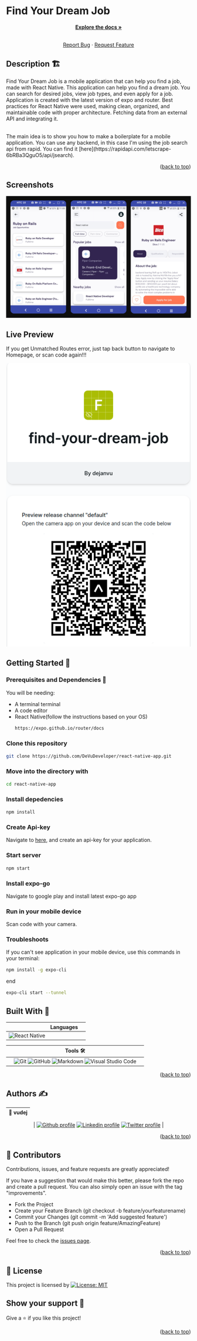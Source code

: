 # Find Your Dream Job

<div id="top"></div>
<!-- PROJECT LOGO -->
<div align="center">
  
<a href="https://github.com/DeVuDeveloper/react-native-app.git/#readme"><strong>Explore the docs »</strong></a>
<br />
<br />

<a href="https://github.com/DeVuDeveloper/react-native-app.git/issues">Report Bug</a>
·
<a href="https://github.com/DeVuDeveloper/react-native-app.git/issues">Request Feature</a>

</div>

<!-- About the project -->


## Description 🏗️

Find Your Dream Job is a mobile application that can help you find a job, made with React Native. This application can help you find a dream job. You can search for desired jobs, view job types, and even apply for a job. Application is created with the latest version of expo and router. Best practices for React Native were used, making clean, organized, and maintainable code with proper architecture. Fetching data from an external API and integrating it.

<br />
The main idea is to show you how to make a boilerplate for a mobile application. You can use any backend, in this case I'm using the job search api from rapid. You can find it [here](https://rapidapi.com/letscrape-6bRBa3QguO5/api/jsearch). 

<p align="right">(<a href="#top">back to top</a>)</p>

## Screenshots

![Screenshot](assets/images/screenshot.jpg)

## Live Preview
If you get Unmatched Routes error, just tap back button to navigate to Homepage, or scan code again!!!

![Scan Code](assets/images/app.png)

## Getting Started 🏁

### Prerequisites and Dependencies 📜

You will be needing:

- A terminal terminal
- A code editor
- React Native(follow the instructions based on your OS)
  ```bash
  https://expo.github.io/router/docs
  ```

### Clone this repository

```bash
git clone https://github.com/DeVuDeveloper/react-native-app.git
```

### Move into the directory with

```bash
cd react-native-app
```

### Install depedencies

```bash
npm install
```

### Create Api-key
 Navigate to [here](https://rapidapi.com/letscrape-6bRBa3QguO5/api/jsearch), and create an api-key for your application.

### Start server

```bash
npm start
```
### Install expo-go

  Navigate to google play and install latest expo-go app

### Run in your mobile device

  Scan code with your camera.

### Troubleshoots

If you can't see application in your mobile device, use this commands in your terminal:

```bash
npm install -g expo-cli 
```
end

```bash
expo-cli start --tunnel
```

## Built With 🔨

<div align="center">

|     | Languages                                                                                                                                                                                                               |     |
| --- | ----------------------------------------------------------------------------------------------------------------------------------------------------------------------------------------------------------------------- | --- |
|  ![React Native](https://img.shields.io/badge/react_native-%2320232a.svg?style=for-the-badge&logo=react&logoColor=%2361DAFB)
</div>

<div align="center">

|     | Tools 🛠️                                                                                                                                                                                                                                                                                                                                                                                                                                                                              |     |
| --- | ------------------------------------------------------------------------------------------------------------------------------------------------------------------------------------------------------------------------------------------------------------------------------------------------------------------------------------------------------------------------------------------------------------------------------------------------------------------------------------- | --- |
|     | ![Git](https://img.shields.io/badge/git-%23F05033.svg?style=for-the-badge&logo=git&logoColor=white) ![GitHub](https://img.shields.io/badge/github-%23121011.svg?style=for-the-badge&logo=github&logoColor=white) ![Markdown](https://img.shields.io/badge/markdown-%23000000.svg?style=for-the-badge&logo=markdown&logoColor=white) ![Visual Studio Code](https://img.shields.io/badge/Visual%20Studio%20Code-0078d7.svg?style=for-the-badge&logo=visual-studio-code&logoColor=white) |     |

<p align="right">(<a href="#top">back to top</a>)</p>
</div>

## Authors ✍️

<div align="center">

| 👤 vudej |
| -------- |

| <a target="_blank" href="https://github.com/VuDej"><img src="https://img.shields.io/badge/github-%23121011.svg?style=for-the-badge&logo=github&logoColor=white" alt="Github profile"></a> <a target="_blank" href="https://www.linkedin.com/in/dejan-vujovic/"><img src="https://img.shields.io/badge/-LinkedIn-0077b5?style=for-the-badge&logo=LinkedIn&logoColor=white" alt="Linkedin profile"></a> <a target="_blank" href="https://twitter.com/DejanVuj"><img src="https://img.shields.io/badge/-Twitter-1DA1F2?style=for-the-badge&logo=Twitter&logoColor=white" alt="Twitter profile"></a>
|

</div>

<p align="right">(<a href="#top">back to top</a>)</p>

## 🤝 Contributors

Contributions, issues, and feature requests are greatly appreciated!

If you have a suggestion that would make this better, please fork the repo and create a pull request. You can also simply open an issue with the tag "improvements".

- Fork the Project
- Create your Feature Branch (git checkout -b feature/yourfeaturename)
- Commit your Changes (git commit -m 'Add suggested feature')
- Push to the Branch (git push origin feature/AmazingFeature)
- Open a Pull Request

Feel free to check the [issues page](https://github.com/DeVuDeveloper/react-native-app.gitissues).

<p align="right">(<a href="#top">back to top</a>)</p>

## 📝 License

This project is licensed by [![License: MIT](https://img.shields.io/badge/License-MIT-yellow.svg)](LICENSE)

## Show your support 💪

Give a ⭐️ if you like this project!


<p align="right">(<a href="#top">back to top</a>)</p>
